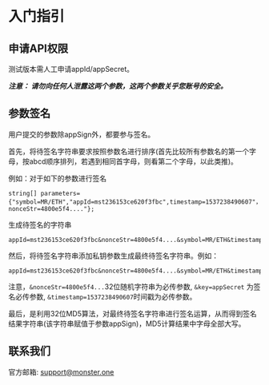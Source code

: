 # 入门指引  

## 申请API权限

测试版本需人工申请appId/appSecret。

**_注意： 请勿向任何人泄露这两个参数，这两个参数关乎您账号的安全。_**    
     
## 参数签名    

用户提交的参数除appSign外，都要参与签名。    

首先，将待签名字符串要求按照参数名进行排序(首先比较所有参数名的第一个字母，按abcd顺序排列，若遇到相同首字母，则看第二个字母，以此类推)。   

例如：对于如下的参数进行签名   

	string[] parameters={"symbol=MR/ETH","appId=mst236153ce620f3fbc",timestamp=1537238490607"，nonceStr=4800e5f4...."};     

生成待签名的字符串    

	appId=mst236153ce620f3fbc&nonceStr=4800e5f4....&symbol=MR/ETH&timestamp=1537238490607

然后，将待签名字符串添加私钥参数生成最终待签名字符串。例如：

	appId=mst236153ce620f3fbc&nonceStr=4800e5f4....&symbol=MR/ETH&timestamp=1537238490607&key=appSecret

注意，`&nonceStr=4800e5f4...`32位随机字符串为必传参数, `&key=appSecret` 为签名必传参数, `&timestamp=1537238490607`时间戳为必传参数。   

最后，是利用32位MD5算法，对最终待签名字符串进行签名运算，从而得到签名结果字符串(该字符串赋值于参数appSign)，MD5计算结果中字母全部大写。  

## 联系我们
官方邮箱: support@monster.one
